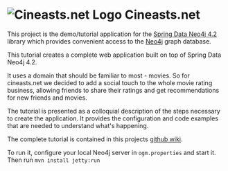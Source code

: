 ![Cineasts.net Logo](https://github.com/jexp/cineasts/raw/master/cineasts.png)
Cineasts.net
============

This project is the demo/tutorial application for the [Spring Data Neo4j 4.2](http://docs.spring.io/spring-data/data-neo4j/docs/4.2.0.RC1/reference/html/) library which provides convenient access to the [Neo4j](http://neo4j.org) graph database.

This tutorial creates a complete web application built on top of Spring Data Neo4j 4.2.

It uses a domain that should be familiar to most - movies. So for cineasts.net we decided to add a social
touch to the whole movie rating business, allowing friends to share their ratings and get recommendations
for new friends and movies.

The tutorial is presented as a colloquial description of the steps necessary to create the application.
It provides the configuration and code examples that are needed to understand what's happening.

The complete tutorial is contained in this projects [github wiki](https://github.com/jexp/cineasts/wiki).

To run it, configure your local Neo4j server in `ogm.properties` and start it. Then run `mvn install jetty:run`
